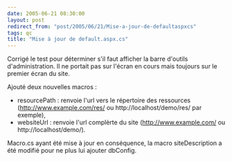 ```yaml
---
date: 2005-06-21 08:30:00
layout: post
redirect_from: "post/2005/06/21/Mise-a-jour-de-defaultaspxcs"
tags: qc
title: "Mise à jour de default.aspx.cs"
---
```


Corrigé le test pour déterminer s'il faut afficher la barre d'outils
d'administration. Il ne portait pas sur l'écran en cours mais toujours sur le
premier écran du site.

Ajouté deux nouvelles macros :

* resourcePath : renvoie l'url vers le répertoire des ressources
(http://www.example.com/res/ ou http://localhost/demo/res/ par exemple),
* websiteUrl : renvoie l'url complèrte du site (http://www.example.com/ ou
http://localhost/demo/).

Macro.cs ayant été mise à jour en conséquence, la macro siteDescription a
été modifié pour ne plus lui ajouter dbConfig.
